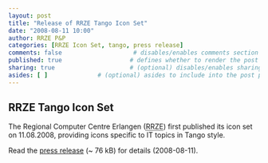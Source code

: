 ```yaml
---
layout: post
title: "Release of RRZE Tango Icon Set"
date: "2008-08-11 10:00"
author: RRZE P&P
categories: [RRZE Icon Set, tango, press release]
comments: false                    # disables/enables comments section for the post
published: true                   # defines whether to render the post in 'generate' mode
sharing: true                     # (optional) disables/enables sharing options for the post, 'true' is by default
asides: [ ]              # (optional) asides to include into the post page, all asides are included by default
---
```


<!--more-->

<h2>RRZE Tango Icon Set</h4>
						
<p> The Regional Computer Centre Erlangen (<acronym title="German abbriviation for Regional Computing Centre">RRZE</acronym>) first
published its icon set on 11.08.2008, providing icons specific to IT topics in Tango style.<br />

Read the <!-- TODO --><a href="files/pr_RRZE-Tango-Icon-Set_1.0.pdf">press release</a> (~ 76 kB) for details (2008-08-11). </p>